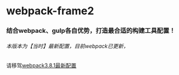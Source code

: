 # webpack-frame2
### 结合webpack、gulp各自优势，打造最合适的构建工具配置！


###### 本版本为【当时】最新配置，目前webpack已更新，

请移驾<a href="https://github.com/humorHan/perfectWebpack/">webpack3.8.1最新配置</a>
